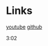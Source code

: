 # Links

[youtube](https://www.youtube.com/watch?v=gieEQFIfgYc)
[github](https://github.com/gitdagray/typescript-course)

3:02
